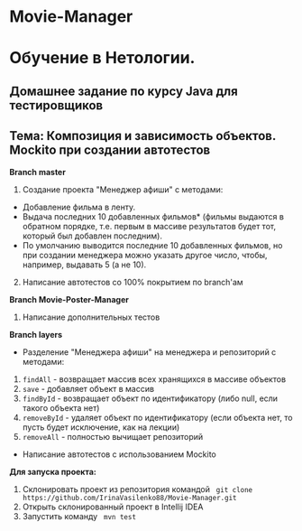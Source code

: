 # Movie-Manager

# Обучение в Нетологии.

## Домашнее задание по курсу Java для тестировщиков

## Тема: Композиция и зависимость объектов. Mockito при создании автотестов

**Branch master**

1. Создание проекта "Менеджер афиши" с методами:

- Добавление фильма в ленту.
- Выдача последних 10 добавленных фильмов* (фильмы выдаются в обратном порядке, т.е. первым в массиве результатов будет тот, который был добавлен последним).
- По умолчанию выводится последние 10 добавленных фильмов, но при создании менеджера можно указать другое число, чтобы, например, выдавать 5 (а не 10).

2. Написание автотестов со 100% покрытием по branch'ам

**Branch Movie-Poster-Manager**
1. Написание дополнительных тестов

**Branch layers**
- Разделение "Менеджера афиши" на менеджера и репозиторий с методами:

1. ``` findAll ``` - возвращает массив всех хранящихся в массиве объектов
1. ``` save ``` - добавляет объект в массив
1. ``` findById ``` - возвращает объект по идентификатору (либо null, если такого объекта нет)
1. ``` removeById ``` - удаляет объект по идентификатору (если объекта нет, то пусть будет исключение, как на лекции)
1. ``` removeAll ``` - полностью вычищает репозиторий

- Написание автотестов с использованием Mockito

**Для запуска проекта:**
1. Склонировать проект из репозитория командой ``` git clone https://github.com/IrinaVasilenko88/Movie-Manager.git``` 
1. Открыть склонированный проект в Intellij IDEA
1. Запустить команду ``` mvn test```

